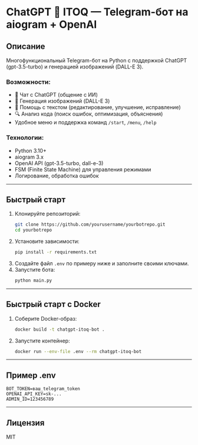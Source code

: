 # ChatGPT 💎 ITOQ — Telegram-бот на aiogram + OpenAI

## Описание

Многофункциональный Telegram-бот на Python с поддержкой ChatGPT (gpt-3.5-turbo) и генерацией изображений (DALL-E 3).

### Возможности:
- 💬 Чат с ChatGPT (общение с ИИ)
- 🎨 Генерация изображений (DALL-E 3)
- 📝 Помощь с текстом (редактирование, улучшение, исправление)
- 🔍 Анализ кода (поиск ошибок, оптимизация, объяснения)
- Удобное меню и поддержка команд `/start`, `/menu`, `/help`

### Технологии:
- Python 3.10+
- aiogram 3.x
- OpenAI API (gpt-3.5-turbo, dall-e-3)
- FSM (Finite State Machine) для управления режимами
- Логирование, обработка ошибок

---

## Быстрый старт

1. Клонируйте репозиторий:
   ```bash
   git clone https://github.com/yourusername/yourbotrepo.git
   cd yourbotrepo
   ```
2. Установите зависимости:
   ```bash
   pip install -r requirements.txt
   ```
3. Создайте файл `.env` по примеру ниже и заполните своими ключами.
4. Запустите бота:
   ```bash
   python main.py
   ```

---

## Быстрый старт с Docker

1. Соберите Docker-образ:
   ```bash
   docker build -t chatgpt-itoq-bot .
   ```
2. Запустите контейнер:
   ```bash
   docker run --env-file .env --rm chatgpt-itoq-bot
   ```

---

## Пример .env
```
BOT_TOKEN=ваш_telegram_token
OPENAI_API_KEY=sk-...
ADMIN_ID=123456789
```

---

## Лицензия
MIT 